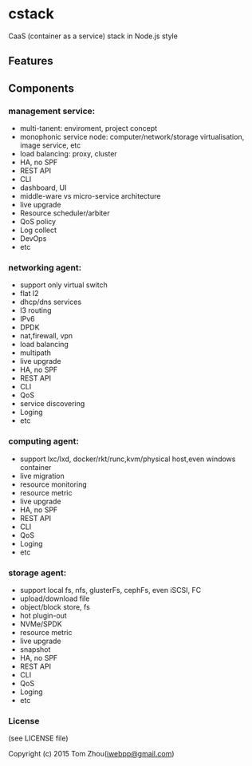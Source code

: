 # cstack
CaaS (container as a service) stack in Node.js style

## Features


## Components

### management service:
- multi-tanent: enviroment, project concept
- monophonic service node: computer/network/storage virtualisation, image service, etc
- load balancing: proxy, cluster
- HA, no SPF
- REST API
- CLI
- dashboard, UI
- middle-ware vs micro-service architecture 
- live upgrade
- Resource scheduler/arbiter
- QoS policy
- Log collect
- DevOps
- etc

### networking agent: 
- support only virtual switch
- flat l2
- dhcp/dns services
- l3 routing
- IPv6
- DPDK
- nat,firewall, vpn
- load balancing
- multipath
- live upgrade
- HA, no SPF
- REST API
- CLI
- QoS
- service discovering
- Loging
- etc

### computing agent: 
- support lxc/lxd, docker/rkt/runc,kvm/physical host,even windows container
- live migration
- resource monitoring
- resource metric
- live upgrade
- HA, no SPF
- REST API
- CLI
- QoS
- Loging
- etc

### storage agent:
- support local fs, nfs, glusterFs, cephFs, even iSCSI, FC
- upload/download file
- object/block store, fs
- hot plugin-out
- NVMe/SPDK
- resource metric
- live upgrade
- snapshot
- HA, no SPF
- REST API
- CLI
- QoS
- Loging
- etc


### License

(see LICENSE file)

Copyright (c) 2015 Tom Zhou(iwebpp@gmail.com)


